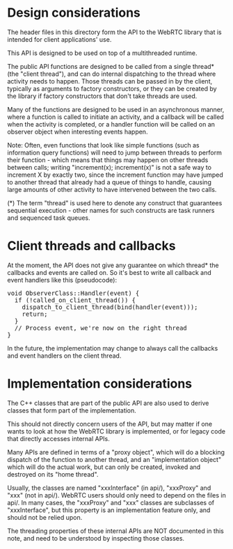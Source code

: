 # Design considerations

The header files in this directory form the API to the WebRTC library
that is intended for client applications' use.

This API is designed to be used on top of a multithreaded runtime.

The public API functions are designed to be called from a single thread*
(the "client thread"), and can do internal dispatching to the thread
where activity needs to happen. Those threads can be passed in by the
client, typically as arguments to factory constructors, or they can be
created by the library if factory constructors that don't take threads
are used.

Many of the functions are designed to be used in an asynchronous manner,
where a function is called to initiate an activity, and a callback will
be called when the activity is completed, or a handler function will
be called on an observer object when interesting events happen.

Note: Often, even functions that look like simple functions (such as
information query functions) will need to jump between threads to perform
their function - which means that things may happen on other threads
between calls; writing "increment(x); increment(x)" is not a safe
way to increment X by exactly two, since the increment function may have
jumped to another thread that already had a queue of things to handle,
causing large amounts of other activity to have intervened between
the two calls.

(*) The term "thread" is used here to denote any construct that guarantees
sequential execution - other names for such constructs are task runners
and sequenced task queues.

# Client threads and callbacks

At the moment, the API does not give any guarantee on which thread* the
callbacks and events are called on. So it's best to write all callback
and event handlers like this (pseudocode):
<pre>
void ObserverClass::Handler(event) {
  if (!called_on_client_thread()) {
    dispatch_to_client_thread(bind(handler(event)));
    return;
  }
  // Process event, we're now on the right thread
}
</pre>
In the future, the implementation may change to always call the callbacks
and event handlers on the client thread.

# Implementation considerations

The C++ classes that are part of the public API are also used to derive
classes that form part of the implementation.

This should not directly concern users of the API, but may matter if one
wants to look at how the WebRTC library is implemented, or for legacy code
that directly accesses internal APIs.

Many APIs are defined in terms of a "proxy object", which will do a blocking
dispatch of the function to another thread, and an "implementation object"
which will do the actual
work, but can only be created, invoked and destroyed on its "home thread".

Usually, the classes are named "xxxInterface" (in api/), "xxxProxy" and
"xxx" (not in api/). WebRTC users should only need to depend on the files
in api/. In many cases, the "xxxProxy" and "xxx" classes are subclasses
of "xxxInterface", but this property is an implementation feature only,
and should not be relied upon.

The threading properties of these internal APIs are NOT documented in
this note, and need to be understood by inspecting those classes.
